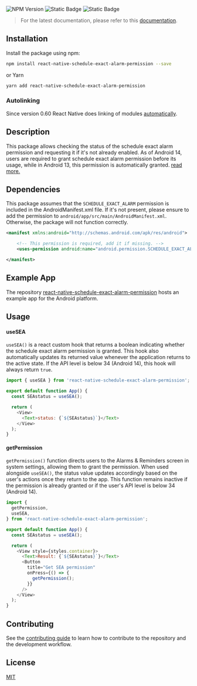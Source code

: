 ![NPM Version](https://img.shields.io/npm/v/react-native-schedule-exact-alarm-permission?style=flat-square&label=version&color=darkgreen)
![Static Badge](https://img.shields.io/badge/platform-Android-darkgreen?style=flat-square)
![Static Badge](https://img.shields.io/badge/license-MIT-darkgreen?style=flat-square)

> For the latest documentation, please refer to this [documentation](https://github.com/mybeon/react-native-schedule-exact-alarm-permission#readme).

## Installation

Install the package using npm:

```sh
npm install react-native-schedule-exact-alarm-permission --save
```

or Yarn

```sh
yarn add react-native-schedule-exact-alarm-permission
```

### Autolinking

Since version 0.60 React Native does linking of modules [automatically](https://github.com/react-native-community/cli/blob/main/docs/autolinking.md).

## Description

This package allows checking the status of the schedule exact alarm permission and requesting it if it's not already enabled. As of Android 14, users are required to grant schedule exact alarm permission before its usage, while in Android 13, this permission is automatically granted. [read more.](https://developer.android.com/about/versions/14/changes/schedule-exact-alarms)

## Dependencies

This package assumes that the `SCHEDULE_EXACT_ALARM` permission is included in the AndroidManifest.xml file. If it's not present, please ensure to add the permission to `android/app/src/main/AndroidManifest.xml`. Otherwise, the package will not function correctly.

```xml
<manifest xmlns:android="http://schemas.android.com/apk/res/android">

    <!-- This permission is required, add it if missing. -->
    <uses-permission android:name="android.permission.SCHEDULE_EXACT_ALARM" />

</manifest>
```

## Example App

The repository [react-native-schedule-exact-alarm-permission](https://github.com/mybeon/react-native-schedule-exact-alarm-permission/tree/main/example) hosts an example app for the Android platform.

## Usage

#### useSEA

`useSEA()` is a react custom hook that returns a boolean indicating whether the schedule exact alarm permission is granted. This hook also automatically updates its returned value whenever the application returns to the active state. If the API level is below 34 (Android 14), this hook will always return `true`.

```js
import { useSEA } from 'react-native-schedule-exact-alarm-permission';

export default function App() {
  const SEAstatus = useSEA();

  return (
    <View>
      <Text>status: {`${SEAstatus}`}</Text>
    </View>
  );
}
```

#### getPermission

`getPermission()` function directs users to the Alarms & Reminders screen in system settings, allowing them to grant the permission. When used alongside `useSEA()`, the status value updates accordingly based on the user's actions once they return to the app. This function remains inactive if the permission is already granted or if the user's API level is below 34 (Android 14).

```js
import {
  getPermission,
  useSEA,
} from 'react-native-schedule-exact-alarm-permission';

export default function App() {
  const SEAstatus = useSEA();

  return (
    <View style={styles.container}>
      <Text>Result: {`${SEAstatus}`}</Text>
      <Button
        title="Get SEA permission"
        onPress={() => {
          getPermission();
        }}
      />
    </View>
  );
}
```

## Contributing

See the [contributing guide](CONTRIBUTING.md) to learn how to contribute to the repository and the development workflow.

## License

[MIT](LICENSE)
